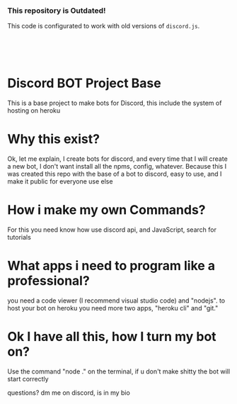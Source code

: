 ### This repository is Outdated!
This code is configurated to work with old versions of `discord.js`.

<br>
<br>
<br>

# Discord BOT Project Base
This is a base project to make bots for Discord, this include the system of hosting on heroku

# Why this exist?
Ok, let me explain, I create bots for discord, and every time that I will create a new bot, I don't want install all the npms, config, whatever.
Because this I was created this repo with the base of a bot to discord, easy to use, and I make it public for everyone use else

# How i make my own Commands?
For this you need know how use discord api, and JavaScript, search for tutorials

# What apps i need to program like a professional?
you need a code viewer (I recommend visual studio code) and "nodejs".
to host your bot on heroku you need more two apps, "heroku cli" and "git."

# Ok I have all this, how I turn my bot on?
Use the command "node ." on the terminal, if u don't make shitty the bot will start correctly

questions? dm me on discord, is in my bio
